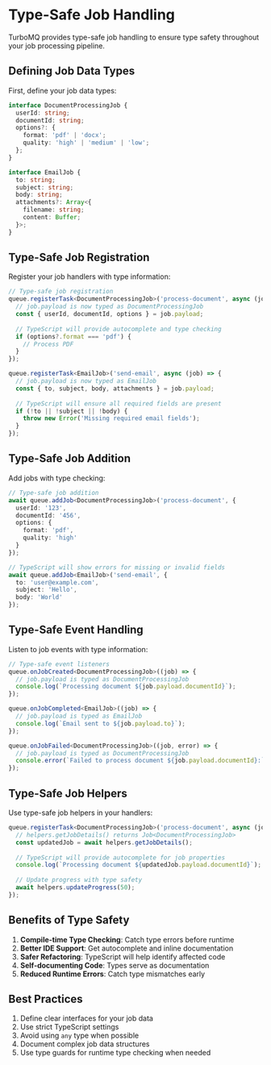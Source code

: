 # Type-Safe Job Handling

TurboMQ provides type-safe job handling to ensure type safety throughout your job processing pipeline.

## Defining Job Data Types

First, define your job data types:

```typescript
interface DocumentProcessingJob {
  userId: string;
  documentId: string;
  options?: {
    format: 'pdf' | 'docx';
    quality: 'high' | 'medium' | 'low';
  };
}

interface EmailJob {
  to: string;
  subject: string;
  body: string;
  attachments?: Array<{
    filename: string;
    content: Buffer;
  }>;
}
```

## Type-Safe Job Registration

Register your job handlers with type information:

```typescript
// Type-safe job registration
queue.registerTask<DocumentProcessingJob>('process-document', async (job) => {
  // job.payload is now typed as DocumentProcessingJob
  const { userId, documentId, options } = job.payload;
  
  // TypeScript will provide autocomplete and type checking
  if (options?.format === 'pdf') {
    // Process PDF
  }
});

queue.registerTask<EmailJob>('send-email', async (job) => {
  // job.payload is now typed as EmailJob
  const { to, subject, body, attachments } = job.payload;
  
  // TypeScript will ensure all required fields are present
  if (!to || !subject || !body) {
    throw new Error('Missing required email fields');
  }
});
```

## Type-Safe Job Addition

Add jobs with type checking:

```typescript
// Type-safe job addition
await queue.addJob<DocumentProcessingJob>('process-document', {
  userId: '123',
  documentId: '456',
  options: {
    format: 'pdf',
    quality: 'high'
  }
});

// TypeScript will show errors for missing or invalid fields
await queue.addJob<EmailJob>('send-email', {
  to: 'user@example.com',
  subject: 'Hello',
  body: 'World'
});
```

## Type-Safe Event Handling

Listen to job events with type information:

```typescript
// Type-safe event listeners
queue.onJobCreated<DocumentProcessingJob>((job) => {
  // job.payload is typed as DocumentProcessingJob
  console.log(`Processing document ${job.payload.documentId}`);
});

queue.onJobCompleted<EmailJob>((job) => {
  // job.payload is typed as EmailJob
  console.log(`Email sent to ${job.payload.to}`);
});

queue.onJobFailed<DocumentProcessingJob>((job, error) => {
  // job.payload is typed as DocumentProcessingJob
  console.error(`Failed to process document ${job.payload.documentId}:`, error);
});
```

## Type-Safe Job Helpers

Use type-safe job helpers in your handlers:

```typescript
queue.registerTask<DocumentProcessingJob>('process-document', async (job, helpers) => {
  // helpers.getJobDetails() returns Job<DocumentProcessingJob>
  const updatedJob = await helpers.getJobDetails();
  
  // TypeScript will provide autocomplete for job properties
  console.log(`Processing document ${updatedJob.payload.documentId}`);
  
  // Update progress with type safety
  await helpers.updateProgress(50);
});
```

## Benefits of Type Safety

1. **Compile-time Type Checking**: Catch type errors before runtime
2. **Better IDE Support**: Get autocomplete and inline documentation
3. **Safer Refactoring**: TypeScript will help identify affected code
4. **Self-documenting Code**: Types serve as documentation
5. **Reduced Runtime Errors**: Catch type mismatches early

## Best Practices

1. Define clear interfaces for your job data
2. Use strict TypeScript settings
3. Avoid using `any` type when possible
4. Document complex job data structures
5. Use type guards for runtime type checking when needed 